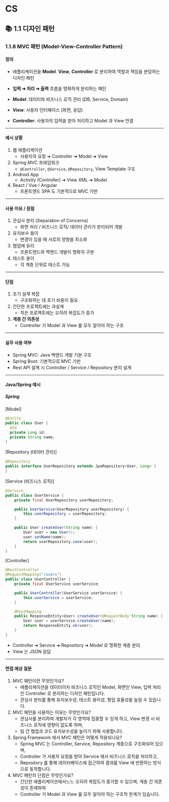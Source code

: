 # CS
## 📚 1.1 디자인 패턴

### 1.1.8 MVC 패턴 (Model-View-Controller Pattern)

#### 정의
- 애플리케이션을 **Model**. **View**, **Controller** 로 분리하여 역할과 책임을 분담하는 디자인 패턴   
- **입력 ➔ 처리 ➔ 출력** 흐름을 명확하게 분리하는 패턴
   
- **Model**: 데이터와 비즈니스 로직 관리 (DB, Service, Domain)
- **View**: 사용자 인터페이스 (화면, 응답)
- **Controller**: 사용자의 입력을 받아 처리하고 Model 과 View 연결

---

#### 예시 상황
1. 웹 애플리케이션
   - 사용자의 요청 ➔ Controller ➔ Model ➔ View
2. Spring MVC 프레임워크
   - `@Controller`, `@Service`, `@Repository`, View Template 구조
3. Android App
   - Activity (Controller) ➔ View XML ➔ Model
4. React / Vue / Angular
   - 프론트엔드 SPA 도 기본적으로 MVC 기반

---

#### 사용 이유 / 장점
1. 관심사 분리 (Separation of Concerns)
   - 화면 처리 / 비즈니스 로직/ 데이터 관리가 분리되어 개발
2. 유지보수 용이
   - 변경이 있을 때 서로의 영향을 최소화
3. 협업에 유리
   - 프론트엔드와 백엔드 개발이 명확히 구분
4. 테스트 용이
   - 각 계층 단위로 테스트 가능

---

#### 단점
1. 초기 설계 복잡
   - 구조화하는 데 초기 비용이 필요
2. 간단한 프로젝트에는 과설계
   - 작은 프로젝트에는 오히려 복잡도가 증가
3. **계층 간 의존성**
   - Controller 가 Model 과 View 를 모두 알아야 하는 구조


---

#### 실무 사용 여부
- Spring MVC: Java 백엔드 개발 기본 구조
- Spring Boot: 기본적으로 MVC 기반
- Rest API 설계 시 Controller / Service / Repository 분리 설계

---

#### Java/Spring 예시
##### Spring

[Model]

```java
@Entity
public class User {
  @Id
  private Long id;
  private String name;
}

```

[Repository (데이터 관리)]

```java
@Repository
public interface UserRepository extends JpaRepository<User, Long> {
}

```

[Service (비즈니스 로직)]
```java
@Service
public class UserService {
    private final UserRepository userRepository;

    public UserService(UserRepository userRepository) {
        this.userRepository = userRepository;
    }

    public User createUser(String name) {
        User user = new User();
        user.setName(name);
        return userRepository.save(user);
    }
}

```

[Controller]
```java
@RestController
@RequestMapping("/users")
public class UserController {
    private final UserService userService;

    public UserController(UserService userService) {
        this.userService = userService;
    }

    @PostMapping
    public ResponseEntity<User> createUser(@RequestBody String name) {
        User user = userService.createUser(name);
        return ResponseEntity.ok(user);
    }
}

```

- Controller ➔ Service ➔ Repository ➔ Model 로 명확한 계층 분리
- View 는 JSON 응답

---

#### 면접 예상 질문
1. MVC 패턴이란 무엇인가요?
   - 애플리케이션을 데이터이자 비즈니스 로직인 Model, 화면인 View, 입력 처리인 Controller 로 분리하는 디자인 패턴입니다.
   - 관심사 분리를 통해 유지보수성, 테스트 용이성, 형업 효율성을 높일 수 있습니다.
2. MVC 패턴을 사용하는 이유는 무엇인가요?
   - 관심사를 분리하여 개발자가 각 영역에 집중할 수 있게 하고, View 변경 시 비즈니스 로직에 영향이 없도록 하며,
   - 팀 간 협업과 코드 유지보수성을 높이기 위해 사용합니다.
3. Spring Framework 에서 MVC 패턴은 어떻게 적용되나요?
   - Spring MVC 는 Controller, Service, Repository 계층으로 구조화되어 있으며,
   - Controller 가 사용자 요청을 받아 Service 에서 비즈니스 로직을 처리하고,
   - Repository 를 통해 데이터베이스에 접근하여 결과를 View 에 반환하는 방식으로 동작합니다.
4. MVC 패턴의 단점은 무엇인가요?
   - 간단한 애플리케이션에서느느 오히려 복잡도가 증가할 수 있으며, 계층 간 의존성이 존재하여
   - Controller 가 Model 과 View 를 모두 알아야 하는 구조적 한계가 있습니다.
